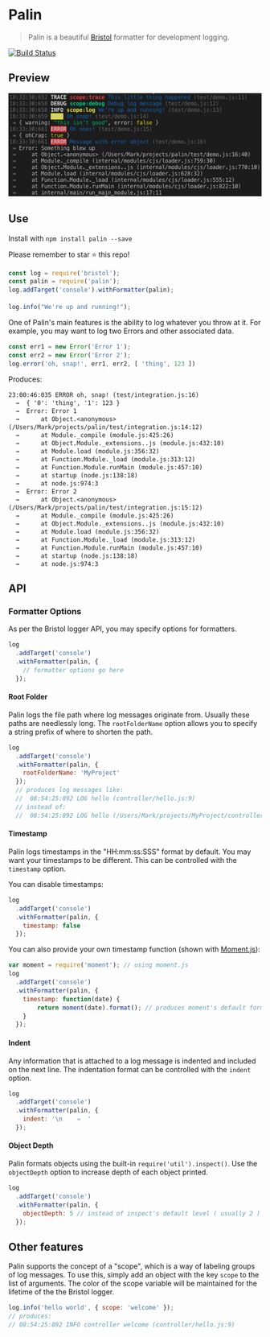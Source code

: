 # Palin
> Palin is a beautiful [Bristol](https://github.com/TomFrost/Bristol) formatter for development logging.

[![Build Status](https://travis-ci.org/MarkHerhold/palin.svg?branch=master)](https://travis-ci.org/MarkHerhold/palin)

## Preview
![preview](preview.png)

## Use
Install with `npm install palin --save`

Please remember to star ⭐️ this repo!

```js
const log = require('bristol');
const palin = require('palin');
log.addTarget('console').withFormatter(palin);

log.info("We're up and running!");
```

One of Palin's main features is the ability to log whatever you throw at it. For example, you may want to log two Errors and other associated data.
```js
const err1 = new Error('Error 1');
const err2 = new Error('Error 2');
log.error('oh, snap!', err1, err2, [ 'thing', 123 ])
```
Produces:
```
23:00:46:035 ERROR oh, snap! (test/integration.js:16)
  →  { '0': 'thing', '1': 123 }
  →  Error: Error 1
  →      at Object.<anonymous> (/Users/Mark/projects/palin/test/integration.js:14:12)
  →      at Module._compile (module.js:425:26)
  →      at Object.Module._extensions..js (module.js:432:10)
  →      at Module.load (module.js:356:32)
  →      at Function.Module._load (module.js:313:12)
  →      at Function.Module.runMain (module.js:457:10)
  →      at startup (node.js:138:18)
  →      at node.js:974:3
  →  Error: Error 2
  →      at Object.<anonymous> (/Users/Mark/projects/palin/test/integration.js:15:12)
  →      at Module._compile (module.js:425:26)
  →      at Object.Module._extensions..js (module.js:432:10)
  →      at Module.load (module.js:356:32)
  →      at Function.Module._load (module.js:313:12)
  →      at Function.Module.runMain (module.js:457:10)
  →      at startup (node.js:138:18)
  →      at node.js:974:3
```

## API

### Formatter Options
As per the Bristol logger API, you may specify options for formatters.

```js
log
  .addTarget('console')
  .withFormatter(palin, {
    // formatter options go here
  });
```

#### Root Folder
Palin logs the file path where log messages originate from. Usually these paths are needlessly long. The `rootFolderName` option allows you to specify a string prefix of where to shorten the path.

```js
log
  .addTarget('console')
  .withFormatter(palin, {
    rootFolderName: 'MyProject'
  });
  // produces log messages like:
  //  08:54:25:892 LOG hello (controller/hello.js:9)
  // instead of:
  //  08:54:25:892 LOG hello (/Users/Mark/projects/MyProject/controller/hello.js:9)
```

#### Timestamp
Palin logs timestamps in the "HH:mm:ss:SSS" format by default. You may want your timestamps to be different. This can be controlled with the `timestamp` option.

You can disable timestamps:
```js
log
  .addTarget('console')
  .withFormatter(palin, {
    timestamp: false
  });
```

You can also provide your own timestamp function (shown with [Moment.js](https://github.com/moment/moment)):
```js
var moment = require('moment'); // using moment.js
log
  .addTarget('console')
  .withFormatter(palin, {
    timestamp: function(date) {
        return moment(date).format(); // produces moment's default format
    }
  });
```

#### Indent
Any information that is attached to a log message is indented and included on the next line. The indentation format can be controlled with the `indent` option.

```js
log
  .addTarget('console')
  .withFormatter(palin, {
    indent: '\n    ⇒  '
  });
```

#### Object Depth
Palin formats objects using the built-in `require('util').inspect()`. Use the `objectDepth` option to increase depth of each object printed.

```js
log
  .addTarget('console')
  .withFormatter(palin, {
    objectDepth: 5 // instead of inspect's default level ( usually 2 )
  });
```

## Other features
Palin supports the concept of a "scope", which is a way of labeling groups of log messages. To use this, simply add an object with the key `scope` to the list of arguments. The color of the scope variable will be maintained for the lifetime of the the Bristol logger.

```js
log.info('hello world', { scope: 'welcome' });
// produces:
// 08:54:25:892 INFO controller welcome (controller/hello.js:9)
```

